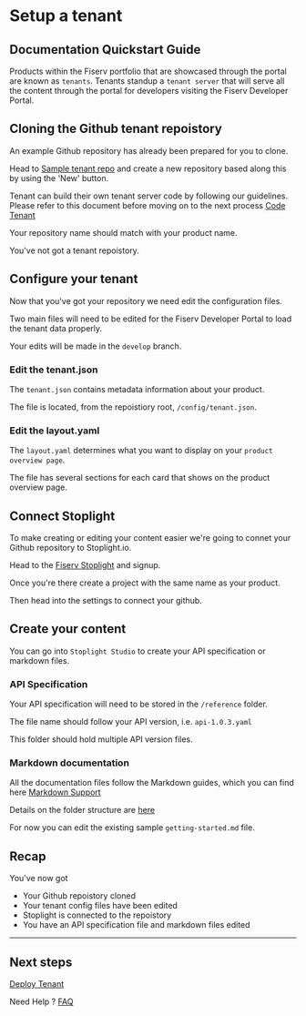 # Setup a tenant

## Documentation Quickstart Guide

Products within the Fiserv portfolio that are showcased through the portal are known as `tenants`.  Tenants standup a `tenant server` that will serve all the content through the portal for developers visiting the Fiserv Developer Portal.

## Cloning the Github tenant repoistory

An example Github repository has already been prepared for you to clone.

Head to [Sample tenant repo](https://github.com/fiserv/sample-tenant) and create a new repository based along this by using the 'New' button.

Tenant can build their own tenant server code by following our guidelines. Please refer to this document before moving on to the next process [Code Tenant](?path=docs/getting-started/code-a-tenant/code-tenant.md)

Your repository name should match with your product name.

You've not got a tenant repoistory.

## Configure your tenant

Now that you've got your repository we need edit the configuration files.

Two main files will need to be edited for the Fiserv Developer Portal to load the tenant data properly.

Your edits will be made in the `develop` branch.

### Edit the tenant.json

The `tenant.json` contains metadata information about your product.

The file is located, from the repoistiory root, `/config/tenant.json`.


### Edit the layout.yaml

The `layout.yaml` determines what you want to display on your `product overview page`.

The file has several sections for each card that shows on the product overview page.


## Connect Stoplight

To make creating or editing your content easier we're going to connet your Github repository to Stoplight.io.

Head to the [Fiserv Stoplight](https://fiserv-portal.stoplight.io) and signup.

Once you're there create a project with the same name as your product.

Then head into the settings to connect your github.

## Create your content

You can go into `Stoplight Studio` to create your API specification or markdown files.

### API Specification

Your API specification will need to be stored in the `/reference` folder.

The file name should follow your API version, i.e. `api-1.0.3.yaml`

This folder should hold multiple API version files.

### Markdown documentation

All the documentation files follow the Markdown guides, which you can find here [Markdown Support](?path=docs/resources/markdown-support.md)

Details on the folder structure are [here](?path=README.md)

For now you can edit the existing sample `getting-started.md` file.

## Recap

You've now got
* Your Github repoistory cloned
* Your tenant config files have been edited
* Stoplight is connected to the repoistory
* You have an API specification file and markdown files edited


___

## Next steps 

[Deploy Tenant]


Need Help ?
[FAQ]

[//]: # (These are reference links used in markdown file)

[FAQ]: <?path=docs/faq/faq.md>

[Deploy Tenant]:<?path=docs/getting-started/setup-tenant/deploy-tenant.md>





